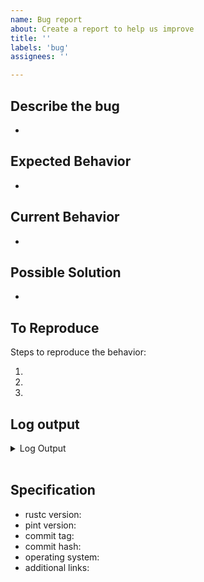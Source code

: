 ```yaml
---
name: Bug report
about: Create a report to help us improve
title: ''
labels: 'bug'
assignees: ''

---
```


## Describe the bug
<!-- A clear and concise description of what the bug is. -->

- 


## Expected Behavior

<!---

If you're describing a bug, tell us what should happen.

If you're suggesting a change/improvement, tell us how it should work.

-->

-


## Current Behavior

<!---

If describing a bug, tell us what happens instead of the expected behavior.

If suggesting a change or an improvement, explain the difference between your
suggestion and current behavior.

-->

-


## Possible Solution

<!---

Not obligatory, but this is the place to suggest the underlying cause and
possible fix for the bug, if you have one, or ideas on how to implement the
fix. We'll be sure to credit your ideas in the commit log, or better yet,
submit a PR and you'll get credit for the whole thing.

-->

-


## To Reproduce
Steps to reproduce the behavior:

1. 
2. 
3. 


## Log output
<!-- Please paste the log output derived from the error. -->
<details>
  <summary>Log Output</summary>
  
  ```Paste log output here
  paste log output...
  ```
</details> 
</br>

## Specification

<!---

Example specification (feel free to copy and paste if applicable or delete the
specification section if a specification is not applicable):

- rustc version: ``
- pint version: `development`
- commit tag: NA
- commit hash: NA
- operating system: Ubuntu 19.10
- additional links: NA

-->

- rustc version:
- pint version:
- commit tag:
- commit hash:
- operating system:
- additional links:


<!-- Thank you 🙏 -->
